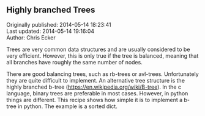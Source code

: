 ## Highly branched Trees  
Originally published: 2014-05-14 18:23:41  
Last updated: 2014-05-14 19:16:04  
Author: Chris Ecker  
  
Trees are very common data structures and are usually considered to be very efficient. However, this is only true if the tree is balanced, meaning that all branches have roughly the same number of nodes. 

There are good balancing trees, such as rb-trees or avl-trees. Unfortunately they are quite difficult to implement. An alternative tree structure is the highly branched b-tree (https://en.wikipedia.org/wiki/B-tree). In the c language, binary trees are preferable in most cases. However, in python things are different. This recipe shows how simple it is to implement a b-tree in python. The example is a sorted dict.